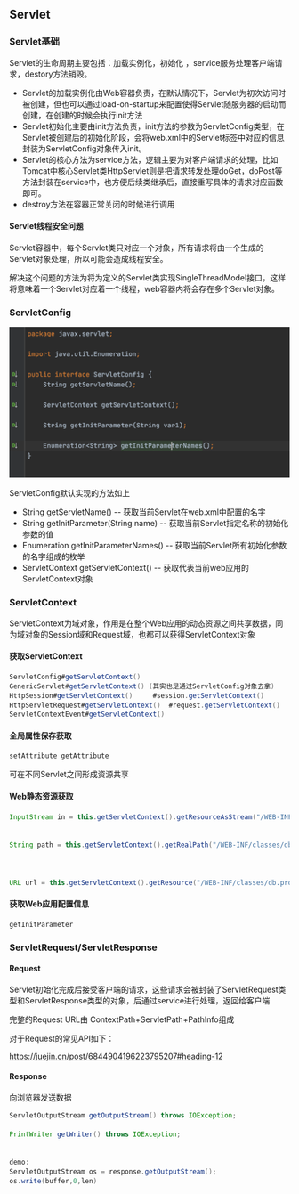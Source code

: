 ## Servlet

### Servlet基础



Servlet的生命周期主要包括：加载实例化，初始化 ，service服务处理客户端请求，destory方法销毁。

- Servlet的加载实例化由Web容器负责，在默认情况下，Servlet为初次访问时被创建，但也可以通过load-on-startup来配置使得Servlet随服务器的启动而创建，在创建的时候会执行init方法
- Servlet初始化主要由init方法负责，init方法的参数为ServletConfig类型，在Servlet被创建后的初始化阶段，会将web.xml中的Servlet标签中对应的信息封装为ServletConfig对象传入init。
- Servlet的核心方法为service方法，逻辑主要为对客户端请求的处理，比如Tomcat中核心Servlet类HttpServlet则是把请求转发处理doGet，doPost等方法封装在service中，也方便后续类继承后，直接重写具体的请求对应函数即可。
- destroy方法在容器正常关闭的时候进行调用



#### Servlet线程安全问题

Servlet容器中，每个Servlet类只对应一个对象，所有请求将由一个生成的Servlet对象处理，所以可能会造成线程安全。

解决这个问题的方法为将为定义的Servlet类实现SingleThreadModel接口，这样将意味着一个Servlet对应着一个线程，web容器内将会存在多个Servlet对象。





### ServletConfig

![image-20210624104734162](../image/image-20210624104734162.png)



ServletConfig默认实现的方法如上

- String getServletName() -- 获取当前Servlet在web.xml中配置的名字
- String getInitParameter(String name) -- 获取当前Servlet指定名称的初始化参数的值
- Enumeration getInitParameterNames() -- 获取当前Servlet所有初始化参数的名字组成的枚举
- ServletContext getServletContext() -- 获取代表当前web应用的ServletContext对象





### ServletContext

ServletContext为域对象，作用是在整个Web应用的动态资源之间共享数据，同为域对象的Session域和Request域，也都可以获得ServletContext对象



#### 获取ServletContext

```java
ServletConfig#getServletContext()
GenericServlet#getServletContext() (其实也是通过ServletConfig对象去拿)
HttpSession#getServletContext()		#session.getServletContext()
HttpServletRequest#getServletContext()	#request.getServletContext()
ServletContextEvent#getServletContext()

```



#### 全局属性保存获取

```java
setAttribute getAttribute
```

可在不同Servlet之间形成资源共享



#### Web静态资源获取

```java
InputStream in = this.getServletContext().getResourceAsStream("/WEB-INF/classes/db.properties");


String path = this.getServletContext().getRealPath("/WEB-INF/classes/db.properties");



URL url = this.getServletContext().getResource("/WEB-INF/classes/db.properties");

```





#### 获取Web应用配置信息



```java
getInitParameter
```



### ServletRequest/ServletResponse

#### Request

Servlet初始化完成后接受客户端的请求，这些请求会被封装了ServletRequest类型和ServletResponse类型的对象，后通过service进行处理，返回给客户端

完整的Request URL由 ContextPath+ServletPath+PathInfo组成

对于Request的常见API如下：

https://juejin.cn/post/6844904196223795207#heading-12



#### Response



向浏览器发送数据

```java
ServletOutputStream getOutputStream() throws IOException;

PrintWriter getWriter() throws IOException;


demo:
ServletOutputStream os = response.getOutputStream();
os.write(buffer,0,len)
```

